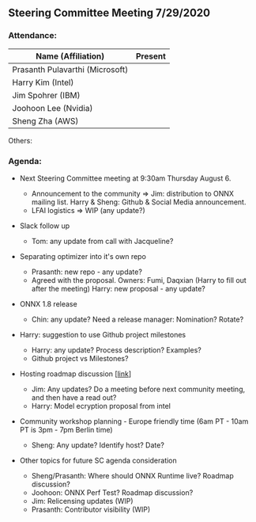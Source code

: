 ## Steering Committee Meeting 7/29/2020

### Attendance:

| Name (Affiliation)              | Present |
| ------------------------------- | -------- |
| Prasanth Pulavarthi (Microsoft) |       |
| Harry Kim (Intel)               |       |
| Jim Spohrer (IBM)               |       |
| Joohoon Lee (Nvidia)            |       |
| Sheng Zha (AWS)                 |       |

Others:


### Agenda:

* Next Steering Committee meeting at 9:30am Thursday August 6. 
  * Announcement to the community => Jim: distribution to ONNX mailing list. Harry & Sheng: Github & Social Media announcement. 
  * LFAI logistics => WIP (any update?)
  
* Slack follow up 
  * Tom: any update from call with Jacqueline? 

* Separating optimizer into it's own repo 
  * Prasanth: new repo - any update?
  * Agreed with the proposal. Owners: Fumi, Daqxian (Harry to fill out after the meeting) Harry: new proposal - any update? 

* ONNX 1.8 release
  * Chin: any update? Need a release manager: Nomination? Rotate?  
  
* Harry: suggestion to use Github project milestones
   * Harry: any update? Process description? Examples?
   * Github project vs Milestones? 
   
* Hosting roadmap discussion [[link](https://docs.google.com/document/d/14-b92ALTP9K1bzQl9bRXtrqri5RfixFBCMV8SwTVxn0/edit?ts=5eb43d22)]
   * Jim: Any updates? Do a meeting before next community meeting, and then have a read out?
   * Harry: Model ecryption proposal from intel 

* Community workshop planning - Europe friendly time (6am PT - 10am PT is 3pm - 7pm Berlin time)
  * Sheng: Any update? Identify host? Date?
  
* Other topics for future SC agenda consideration
  * Sheng/Prasanth: Where should ONNX Runtime live? Roadmap discussion?
  * Joohoon: ONNX Perf Test? Roadmap discussion?
  * Jim: Relicensing updates (WIP)
  * Prasanth: Contributor visibility (WIP)

